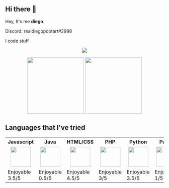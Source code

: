 ## Hi there 👋

Hey, It's me **diego**.

Discord: realdiegopoptart#2998

I code stuff

<p align="center">
<img src="https://lanyard.cnrad.dev/api/342126796705103872" href="https://discord.com/users/342126796705103872"/>
</p>
  
<p align="center"><img height="180em" src="https://github-readme-stats.vercel.app/api?username=realdiegopoptart&show_icons=true&count_private=true&theme=dark&include_all_commits=true&bg_color=1a1c1f&hide_border=true"/>
<img height="180em" src="https://github-readme-stats.vercel.app/api/top-langs/?username=realdiegopoptart&layout=compact&langs_count=7&theme=dark&bg_color=1a1c1f&hide_border=true"/></p>

<h2>Languages that I've tried</h2>

<table>
  <tr>
    <th>Javascript</th>
    <th>Java</th>
    <th>HTML/CSS</th>
    <th>PHP</th>
    <th>Python</th>
    <th>Pawn</th>
    <th>Git</th>
  </tr>
  
  <tr>
    <td><center><img height="64em" src="https://raw.githubusercontent.com/realdiegopoptart/realdiegopoptart/main/assets/langs/lang-javascript.png"/></center></td>
    <td><center><img height="64em" src="https://raw.githubusercontent.com/realdiegopoptart/realdiegopoptart/main/assets/langs/lang-java.png"/></td>
    <td><center><img height="64em" src="https://raw.githubusercontent.com/realdiegopoptart/realdiegopoptart/main/assets/langs/lang-html.png"/></center></td>
    <td><center><img height="64em" src="https://raw.githubusercontent.com/realdiegopoptart/realdiegopoptart/main/assets/langs/lang-php.png"/></center></td>
    <td><center><img height="64em" src="https://raw.githubusercontent.com/realdiegopoptart/realdiegopoptart/main/assets/langs/lang-python.png"/></center></td>
    <td><center><img height="64em" src="https://raw.githubusercontent.com/realdiegopoptart/realdiegopoptart/main/assets/langs/lang-pawn.png"/></center></td>
    <td><center><img height="64em" src="https://raw.githubusercontent.com/realdiegopoptart/realdiegopoptart/main/assets/langs/lang-git.png"/></center></td>
  </tr>
  
  <tr>
    <td>Enjoyable 3.5/5</td>
    <td>Enjoyable 0.5/5</td>
    <td>Enjoyable 4.5/5</td>
    <td>Enjoyable 3/5</td>
    <td>Enjoyable 3.5/5</td>
    <td>Enjoyable 1/5</td>
    <td>Enjoyable 4/5</td>
  </tr>
  
</table>

</body>
</html>
